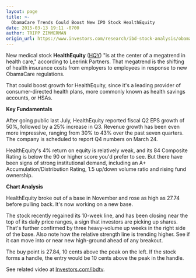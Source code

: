 ```yaml
---
layout: page
title: >-
  ObamaCare Trends Could Boost New IPO Stock HealthEquity
date: 2015-03-13 19:11 -0700
author: TRIPP ZIMMERMAN
origin_url: https://www.investors.com/research/ibd-stock-analysis/obamacare-trends-boost-ipo-stock-healthequity-health-savings-accounts/
---
```





  

New medical stock **HealthEquity** ([HQY](https://research.investors.com/quote.aspx?symbol=HQY)) "is at the center of a megatrend in health care," according to Leerink Partners. That megatrend is the shifting of health insurance costs from employers to employees in response to new ObamaCare regulations.

  

That could boost growth for HealthEquity, since it's a leading provider of consumer-directed health plans, more commonly known as health savings accounts, or HSAs.

  

**Key Fundamentals**

  

After going public last July, HealthEquity reported fiscal Q2 EPS growth of 50%, followed by a 25% increase in Q3. Revenue growth has been even more impressive, ranging from 30% to 43% over the past seven quarters. The company is scheduled to report Q4 numbers on March 24.

  

HealthEquity's 4% return on equity is relatively weak, and its 84 Composite Rating is below the 90 or higher score you'd prefer to see. But there have been signs of strong institutional demand, including an A+ Accumulation/Distribution Rating, 1.5 up/down volume ratio and rising fund ownership.

  

**Chart Analysis**

  

HealthEquity broke out of a base in November and rose as high as 27.74 before pulling back. It's now working on a new base.

  

The stock recently regained its 10-week line, and has been closing near the top of its daily price ranges, a sign that investors are picking up shares. That's further confirmed by three heavy-volume up weeks in the right side of the base. Also note how the relative strength line is trending higher. See if it can move into or near new high-ground ahead of any breakout.

  

The buy point is 27.84, 10 cents above the peak on the left. If the stock forms a handle, the entry would be 10 cents above the peak in the handle.

  

See related video at [Investors.com/ibdtv](http://ibdtv.investors.com/).




